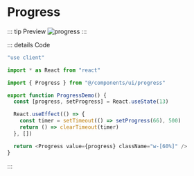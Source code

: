 # Progress

::: tip Preview
![progress](/components/progress.png)
:::

::: details Code
```js
"use client"

import * as React from "react"

import { Progress } from "@/components/ui/progress"

export function ProgressDemo() {
  const [progress, setProgress] = React.useState(13)

  React.useEffect(() => {
    const timer = setTimeout(() => setProgress(66), 500)
    return () => clearTimeout(timer)
  }, [])

  return <Progress value={progress} className="w-[60%]" />
}
```
:::